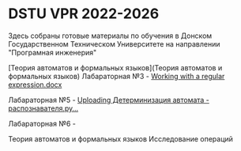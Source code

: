 # DSTU VPR 2022-2026
Здесь собраны готовые материалы по обучения в Донском Государственном Техническом Университете на направлении "Програмная инженерия"


[Теория автоматов и формальных языков](Теория автоматов и формальных языков)
Лабараторная №3 - [Working with a regular expression.docx](https://github.com/KharitonovNikita/Theory-of-automata-and-formal-languages/files/14945793/Working.with.a.regular.expression.docx)

Лабараторная №5 - [Uploading Детерминизация  автомата - распознавателя.py…]()


Лабараторная №6 - 

Теория автоматов и формальных языков
Исследование операций
